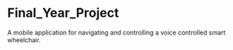 # Final_Year_Project
A mobile application for navigating and controlling a voice controlled smart wheelchair.
